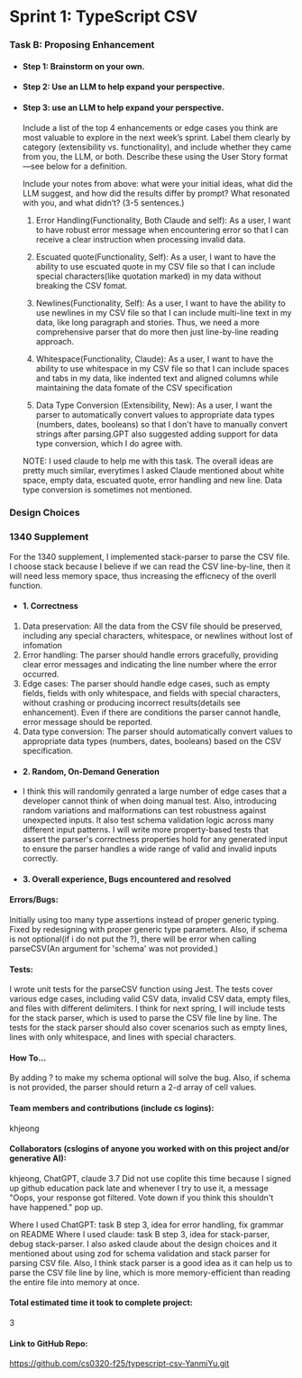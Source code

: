 # Sprint 1: TypeScript CSV

### Task B: Proposing Enhancement

- #### Step 1: Brainstorm on your own.

- #### Step 2: Use an LLM to help expand your perspective.

- #### Step 3: use an LLM to help expand your perspective.

    Include a list of the top 4 enhancements or edge cases you think are most valuable to explore in the next week’s sprint. Label them clearly by category (extensibility vs. functionality), and include whether they came from you, the LLM, or both. Describe these using the User Story format—see below for a definition. 

    Include your notes from above: what were your initial ideas, what did the LLM suggest, and how did the results differ by prompt? What resonated with you, and what didn’t? (3-5 sentences.) 

    1.   Error Handling(Functionality, Both Claude and self): As a user, I want to have robust error message when encountering error so that I can receive a clear instruction when processing invalid data. 

    2. Escuated quote(Functionality, Self): As a user, I want to have the ability to use escuated quote in my CSV file so that I can include special characters(like quotation marked) in my data without breaking the CSV fomat.

    3. Newlines(Functionality, Self): As a user, I want to have the ability to use newlines in my CSV file so that I can include multi-line text in my data, like long paragraph and stories. Thus, we need a more comprehensive parser that do more then just line-by-line reading approach.

    4. Whitespace(Functionality, Claude): As a user, I want to have the ability to use whitespace in my CSV file so that I can include spaces and tabs in my data, like indented text and aligned columns while maintaining the data fomate of the CSV specification
   
    5. Data Type Conversion (Extensibility, New): As a user, I want the parser to automatically convert values to appropriate data types (numbers, dates, booleans) so that I don't have to manually convert strings after parsing.GPT also suggested adding support for data type conversion, which I do agree with. 

    NOTE: I used claude to help me with this task. The overall ideas are pretty much similar, everytimes I asked Claude mentioned about white space, empty data, escuated quote, error handling and new line. Data type conversion is sometimes not mentioned. 


### Design Choices


### 1340 Supplement
For the 1340 supplement, I implemented stack-parser to parse the CSV file. I choose stack because I believe if we can read the CSV line-by-line, then it will need less memory space, thus increasing the efficnecy of the overll function. 


- #### 1. Correctness
1. Data preservation: All the data from the CSV file should be preserved, including any special characters, whitespace, or newlines without lost of infomation
2. Error handling: The parser should handle errors gracefully, providing clear error messages and indicating the line number where the error occurred.
3. Edge cases: The parser should handle edge cases, such as empty fields, fields with only whitespace, and fields with special characters, without crashing or producing incorrect results(details see enhancement). Even if there are conditions the parser cannot handle, error message should be reported.
4. Data type conversion: The parser should automatically convert values to appropriate data types (numbers, dates, booleans) based on the CSV specification.                                                                                                                                    
- #### 2. Random, On-Demand Generation
- I think this will randomily genrated a large number of edge cases that a developer cannot think of when doing manual test. Also, introducing random variations and malformations can test robustness against unexpected inputs. It also test schema validation logic across many different input patterns. I will write more property-based tests that assert the parser's correctness properties hold for any generated input to ensure the parser handles a wide range of valid and invalid inputs correctly.


- #### 3. Overall experience, Bugs encountered and resolved
#### Errors/Bugs: 
Initially using too many type assertions instead of proper generic typing. Fixed by redesigning with proper generic type parameters. Also, if schema is not optional(if i do not put the ?), there will be error when calling parseCSV(An argument for 'schema' was not provided.)
#### Tests: 
I wrote unit tests for the parseCSV function using Jest. The tests cover various edge cases, including valid CSV data, invalid CSV data, empty files, and files with different delimiters. I think for next spring, I will include tests for the stack parser, which is used to parse the CSV file line by line. The tests for the stack parser should also cover scenarios such as empty lines, lines with only whitespace, and lines with special characters.

#### How To…
By adding ? to make my schema optional will solve the bug. Also, if schema is not provided, the parser should return a 2-d array of cell values.

#### Team members and contributions (include cs logins):
khjeong


#### Collaborators (cslogins of anyone you worked with on this project and/or generative AI):
khjeong, ChatGPT, claude 3.7
Did not use coplite this time because I signed up github education pack late and whenever I try to use it, a message "Oops, your response got filtered. Vote down if you think this shouldn't have happened." pop up.

Where I used ChatGPT: task B step 3, idea for error handling, fix grammar on README
Where I used claude: task B step 3, idea for stack-parser, debug stack-parser. I also asked claude about the design choices and it mentioned about using zod for schema validation and stack parser for parsing CSV file. Also, I think stack parser is a good idea as it can help us to parse the CSV file line by line, which is more memory-efficient than reading the entire file into memory at once.

#### Total estimated time it took to complete project:
3

#### Link to GitHub Repo:  
https://github.com/cs0320-f25/typescript-csv-YanmiYu.git
